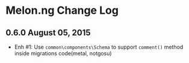 Melon.ng Change Log
===================

0.6.0 August 05, 2015
---------------------

- Enh #1: Use `common\components\Schema` to support `comment()` method inside migrations code(metal, notgosu)

